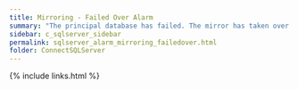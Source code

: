 ```yaml
---
title: ﻿Mirroring - Failed Over Alarm
summary: "The principal database has failed. The mirror has taken over."
sidebar: c_sqlserver_sidebar
permalink: sqlserver_alarm_mirroring_failedover.html
folder: ConnectSQLServer
---
```


{% include links.html %}
